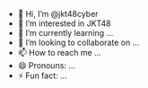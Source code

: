 - 👋 Hi, I’m @jkt48cyber
- 👀 I’m interested in JKT48
- 🌱 I’m currently learning ...
- 💞️ I’m looking to collaborate on ...
- 📫 How to reach me ...
- 😄 Pronouns: ...
- ⚡ Fun fact: ...

<!---
jkt48cyber/jkt48cyber is a ✨ special ✨ repository because its `README.md` (this file) appears on your GitHub profile.
You can click the Preview link to take a look at your changes.
--->
